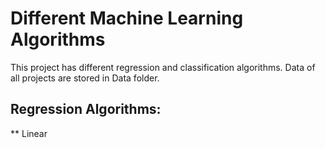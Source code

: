 # Different Machine Learning Algorithms
This project has different regression and classification algorithms. Data of all projects are stored in Data folder.

## Regression Algorithms:
** Linear
